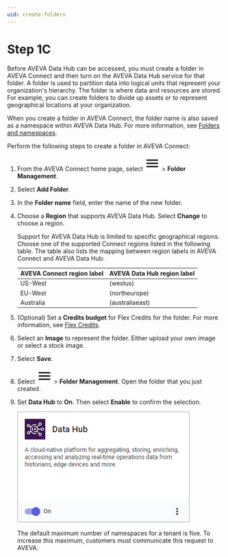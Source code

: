 ```yaml
---
uid: create-folders
---
```


# Step 1C

Before AVEVA Data Hub can be accessed, you must create a folder in AVEVA Connect and then turn on the AVEVA Data Hub service for that folder. A folder is used to partition data into logical units that represent your organization's hierarchy. The folder is where data and resources are stored. For example, you can create folders to divide up assets or to represent geographical locations at your organization.

When you create a folder in AVEVA Connect, the folder name is also saved as a namespace within AVEVA Data Hub. For more information, see [Folders and namespaces](xref:ccNamespaces).

Perform the following steps to create a folder in AVEVA Connect:

1. From the AVEVA Connect home page, select ![menu](../../../../_icons/default/menu.svg) > **Folder Management**.

1. Select **Add Folder**.

1. In the **Folder name** field, enter the name of the new folder.

1. Choose a **Region** that supports AVEVA Data Hub. Select **Change** to choose a region.

    Support for AVEVA Data Hub is limited to specific geographical regions. Choose one of the supported Connect regions listed in the following table. The table also lists the mapping between region labels in AVEVA Connect and AVEVA Data Hub:

    | AVEVA Connect region label | AVEVA Data Hub region label |
    | ------------- | ------------- |
    | US-West | (westus) |
    | EU-West | (northeurope) |
    | Australia | (australiaeast) |

1. (Optional) Set a **Credits budget** for Flex Credits for the folder. For more information, see [Flex Credits](https://docs.aveva.com/bundle/aveva-connect/page/885356.html).

1. Select an **Image** to represent the folder. Either upload your own image or select a stock image.

1. Select **Save**.

1. Select ![menu](../../../../_icons/default/menu.svg) > **Folder Management**. Open the folder that you just created.

1. Set **Data Hub** to **On**. Then select **Enable** to confirm the selection.

    ![Data Hub: On](../images/data-hub-on.png)

   The default maximum number of namespaces for a tenant is five. To increase this maximum, customers must communicate this request to AVEVA.
